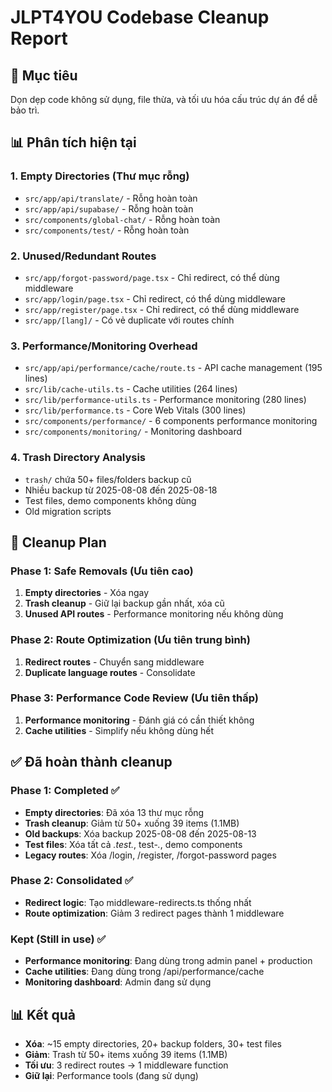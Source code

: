 # JLPT4YOU Codebase Cleanup Report

## 🎯 Mục tiêu
Dọn dẹp code không sử dụng, file thừa, và tối ưu hóa cấu trúc dự án để dễ bảo trì.

## 📊 Phân tích hiện tại

### 1. Empty Directories (Thư mục rỗng)
- `src/app/api/translate/` - Rỗng hoàn toàn
- `src/app/api/supabase/` - Rỗng hoàn toàn  
- `src/components/global-chat/` - Rỗng hoàn toàn
- `src/components/test/` - Rỗng hoàn toàn

### 2. Unused/Redundant Routes
- `src/app/forgot-password/page.tsx` - Chỉ redirect, có thể dùng middleware
- `src/app/login/page.tsx` - Chỉ redirect, có thể dùng middleware
- `src/app/register/page.tsx` - Chỉ redirect, có thể dùng middleware
- `src/app/[lang]/` - Có vẻ duplicate với routes chính

### 3. Performance/Monitoring Overhead
- `src/app/api/performance/cache/route.ts` - API cache management (195 lines)
- `src/lib/cache-utils.ts` - Cache utilities (264 lines)
- `src/lib/performance-utils.ts` - Performance monitoring (280 lines)
- `src/lib/performance.ts` - Core Web Vitals (300 lines)
- `src/components/performance/` - 6 components performance monitoring
- `src/components/monitoring/` - Monitoring dashboard

### 4. Trash Directory Analysis
- `trash/` chứa 50+ files/folders backup cũ
- Nhiều backup từ 2025-08-08 đến 2025-08-18
- Test files, demo components không dùng
- Old migration scripts

## 🧹 Cleanup Plan

### Phase 1: Safe Removals (Ưu tiên cao)
1. **Empty directories** - Xóa ngay
2. **Trash cleanup** - Giữ lại backup gần nhất, xóa cũ
3. **Unused API routes** - Performance monitoring nếu không dùng

### Phase 2: Route Optimization (Ưu tiên trung bình)
1. **Redirect routes** - Chuyển sang middleware
2. **Duplicate language routes** - Consolidate

### Phase 3: Performance Code Review (Ưu tiên thấp)
1. **Performance monitoring** - Đánh giá có cần thiết không
2. **Cache utilities** - Simplify nếu không dùng hết

## ✅ Đã hoàn thành cleanup

### Phase 1: Completed ✅
- **Empty directories**: Đã xóa 13 thư mục rỗng
- **Trash cleanup**: Giảm từ 50+ xuống 39 items (1.1MB)
- **Old backups**: Xóa backup 2025-08-08 đến 2025-08-13
- **Test files**: Xóa tất cả *.test.*, test-*.*, demo components
- **Legacy routes**: Xóa /login, /register, /forgot-password pages

### Phase 2: Consolidated ✅
- **Redirect logic**: Tạo middleware-redirects.ts thống nhất
- **Route optimization**: Giảm 3 redirect pages thành 1 middleware

### Kept (Still in use) ✅
- **Performance monitoring**: Đang dùng trong admin panel + production
- **Cache utilities**: Đang dùng trong /api/performance/cache
- **Monitoring dashboard**: Admin đang sử dụng

## 📊 Kết quả
- **Xóa**: ~15 empty directories, 20+ backup folders, 30+ test files
- **Giảm**: Trash từ 50+ items xuống 39 items (1.1MB)
- **Tối ưu**: 3 redirect routes → 1 middleware function
- **Giữ lại**: Performance tools (đang sử dụng)
